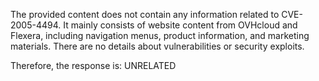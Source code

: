 The provided content does not contain any information related to CVE-2005-4494. It mainly consists of website content from OVHcloud and Flexera, including navigation menus, product information, and marketing materials. There are no details about vulnerabilities or security exploits.

Therefore, the response is: UNRELATED